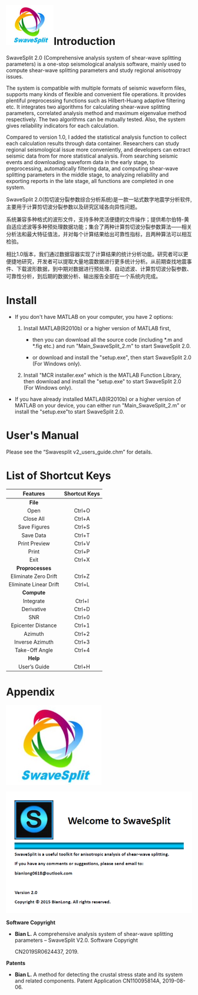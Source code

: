 # <img src="https://raw.githubusercontent.com/MOMOKO606/Pic-Library/master/SwaveSplit_loading_pic.jpg" alt="logo1" style="zoom:50%;" />Introduction
SwaveSplit 2.0 (Comprehensive analysis system of shear-wave splitting parameters) is a one-stop seismological analysis software, mainly used to compute shear-wave splitting parameters and study regional anisotropy issues. 

The system is compatible with multiple formats of seismic waveform files, supports many kinds of flexible and convenient file operations. 
It provides plentiful preprocessing functions such as Hilbert-Huang adaptive filtering etc. 
It integrates two algorithms for calculating shear-wave splitting parameters, correlated analysis method and maximum eigenvalue method respectively. 
The two algorithms can be mutually tested. Also, the system gives reliability indicators for each calculation. 

Compared to version 1.0, I added the statistical analysis function to collect each calculation results through  data container. 
Researchers can study regional seismological issue more conveniently, and developers can extract seismic data from for more statistical analysis. 
From searching seismic events and downloading waveform data in the early stage, to preprocessing, automatically filtering data, and computing shear-wave splitting parameters in the middle stage, to analyzing reliability and exporting reports in the late stage, all functions are completed in one system.


SwaveSplit 2.0(剪切波分裂参数综合分析系统)是一款一站式数字地震学分析软件,主要用于计算剪切波分裂参数以及研究区域各向异性问题。

系统兼容多种格式的波形文件，支持多种灵活便捷的文件操作；提供希尔伯特-黄自适应滤波等多种预处理数据功能；集合了两种计算剪切波分裂参数算法——相关分析法和最大特征值法，并对每个计算结果给出可靠性指标，且两种算法可以相互检验。

相比1.0版本，我们通过数据容器实现了计算结果的统计分析功能。研究者可以更便捷地研究，开发者可以提取大量地震数据进行更多统计分析。从前期查找地震事件、下载波形数据，到中期对数据进行预处理、自动滤波、计算剪切波分裂参数、可靠性分析，到后期的数据分析、输出报告全部在一个系统内完成。



# Install

- If you don't have MATLAB on your computer, you have 2 options:

  1. Install MATLAB(R2010b) or a higher version of MATLAB first, 

     - then you can download all the source code (including *.m and *.fig etc.) and run "Main_SwaveSplit_2.m"  to start SwaveSplit 2.0.

     - or download and install the "setup.exe", then start SwaveSplit 2.0 (For Windows only).

  2. Install "MCR installer.exe" which is the MATLAB Function Library, then download and install the "setup.exe" to start SwaveSplit 2.0 (For Windows only).

- If you have already installed MATLAB(R2010b) or a higher version of MATLAB on your device, you can either run "Main_SwaveSplit_2.m"  or  install the "setup.exe"to start SwaveSplit 2.0.

  


# User's Manual

Please see the “Swavesplit v2_users_guide.chm” for details.




# List of Shortcut Keys

|        Features        | Shortcut Keys |
| :--------------------: | :-----------: |
|        **File**        |               |
|          Open          |    Ctrl+O     |
|       Close All        |    Ctrl+A     |
|      Save Figures      |    Ctrl+S     |
|       Save Data        |    Ctrl+T     |
|     Print Preview      |    Ctrl+V     |
|         Print          |    Ctrl+P     |
|          Exit          |    Ctrl+X     |
|    **Proprocesses**    |               |
|  Eliminate Zero Drift  |    Ctrl+Z     |
| Eliminate Linear Drift |    Ctrl+L     |
|      **Compute**       |               |
|       Integrate        |    Ctrl+I     |
|       Derivative       |    Ctrl+D     |
|          SNR           |    Ctrl+0     |
|   Epicenter Distance   |    Ctrl+1     |
|        Azimuth         |    Ctrl+2     |
|    Inverse Azimuth     |    Ctrl+3     |
|     Take-Off Angle     |    Ctrl+4     |
|        **Help**        |               |
|      User’s Guide      |    Ctrl+H     |




# Appendix

![logo1](https://raw.githubusercontent.com/MOMOKO606/Pic-Library/master/SwaveSplit_loading_pic.jpg)

![initial pic](https://raw.githubusercontent.com/MOMOKO606/Pic-Library/master/Initial_Pic.bmp)

**Software Copyright**

- **Bian L.** A comprehensive analysis system of shear-wave splitting parameters – SwaveSplit V2.0. Software Copyright

  CN2019SR0624437, 2019.

**Patents**

- **Bian L.** A method for detecting the crustal stress state and its system and related components. Patent Application CN110095814A, 2019-08-06. 

